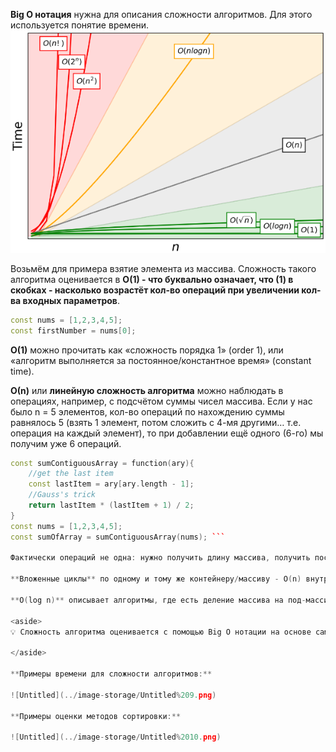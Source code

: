 **Big O нотация** нужна для описания сложности алгоритмов. Для этого используется понятие времени.
 ![Untitled](image-storage/Untitled%208.png)

Возьмём для примера взятие элемента из массива. Сложность такого алгоритма оценивается в **О(1) - что буквально означает, что (1) в скобках - насколько возрастёт кол-во операций при увеличении кол-ва входных параметров**.

```cpp
const nums = [1,2,3,4,5];
const firstNumber = nums[0];
```

**O(1)** можно прочитать как «сложность порядка 1» (order 1), или «алгоритм выполняется за постоянное/константное время» (constant time).

**О(n)** или **линейную сложность алгоритма** можно наблюдать в операциях, например, с подсчётом суммы чисел массива. Если у нас было n = 5 элементов, кол-во операций по нахождению суммы равнялось 5 (взять 1 элемент, потом сложить с 4-мя другими… т.е. операция на каждый элемент), то при добавлении ещё одного (6-го) мы получим уже 6 операций. 

```cpp
const sumContiguousArray = function(ary){
	//get the last item
	const lastItem = ary[ary.length - 1];
	//Gauss's trick
	return lastItem * (lastItem + 1) / 2;
}
const nums = [1,2,3,4,5];
const sumOfArray = sumContiguousArray(nums); ```

Фактически операций не одна: нужно получить длину массива, получить последний элемент, выполнить умножение и деление. Разве это не O(3) или что-нибудь такое? В Big O нотации фактическое кол-во шагов не важно, важно что алгоритм выполняется за константное время, то есть это всё равно считается как O(1). Алгоритмы с константным временем это всегда O(1). Тоже и с линейными алгоритмами, фактически операций может быть O(n+5), в Big O нотации это O(n).

**Вложенные циклы** по одному и тому же контейнеру/массиву - О(n) внутри O(n), т.е. **O(n^2)**.

**O(log n)** описывает алгоритмы, где есть деление массива на под-массивы. Т.е. Массив из 4 элементов можно поделить на 2 под-массива 2 раза. Из 16 - 4 раза (2^n). Тогда такого рода содержащие логику алгоритмы описываются через log(2n), т.е. O(log n).

<aside>
💡 Сложность алгоритма оценивается с помощью Big O нотации на основе самое “плохого случая”. Например, если идёт поиск нужного элемента в массиве, а он в самом конце.

</aside>

**Примеры времени для сложности алгоритмов:**

![Untitled](../image-storage/Untitled%209.png)

**Примеры оценки методов сортировки:**

![Untitled](../image-storage/Untitled%2010.png)